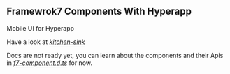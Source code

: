 ## Framewrok7 Components With Hyperapp

Mobile UI for Hyperapp

Have a look at *[kitchen-sink](https://venecy.github.io/f7c/kitchen-sink/)*

Docs are not ready yet, 
you can learn about the components and their Apis in *[f7-component.d.ts](https://github.com/venecy/f7c/blob/master/f7-components.d.ts)* for now.
